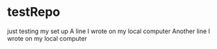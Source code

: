 # testRepo
just testing my set up
A line I wrote on my local computer
Another line I wrote on my local computer
